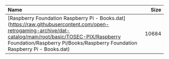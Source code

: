|Name|Size|
|:---|---:|
|[Raspberry Foundation Raspberry Pi - Books.dat](https://raw.githubusercontent.com/open-retrogaming-archive/dat-catalog/main/root/basic/TOSEC-PIX/Raspberry Foundation/Raspberry Pi/Books/Raspberry Foundation Raspberry Pi - Books.dat)|10684|
